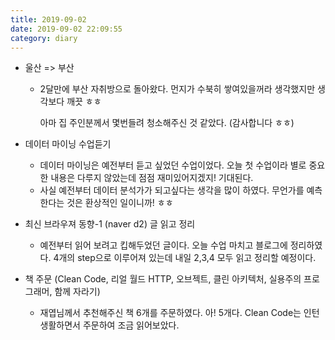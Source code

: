 ```yaml
---
title: 2019-09-02
date: 2019-09-02 22:09:55
category: diary
---
```




* 울산 => 부산

  * 2달만에 부산 자취방으로 돌아왔다. 먼지가 수북히 쌓여있을꺼라 생각했지만 생각보다 깨끗 ㅎㅎ

    아마 집 주인분께서 몇번들려 청소해주신 것 같았다. (감사합니다 ㅎㅎ)

* 데이터 마이닝 수업듣기

  * 데이터 마이닝은 예전부터 듣고 싶었던 수업이었다. 오늘 첫 수업이라 별로 중요한 내용은 다루지 않았는데 점점 재미있어지겠지!  기대된다.
  * 사실 예전부터 데이터 분석가가 되고싶다는 생각을 많이 하였다. 무언가를 예측한다는 것은 환상적인 일이니까! ㅎㅎ

* 최신 브라우져 동향-1 (naver d2) 글 읽고 정리

  * 예전부터 읽어 보려고 킵해두었던 글이다. 오늘 수업 마치고 블로그에 정리하였다. 4개의 step으로 이루어져 있는데 내일 2,3,4 모두 읽고 정리할 예정이다.

* 책 주문 (Clean Code, 리얼 월드 HTTP, 오브젝트, 클린 아키텍처, 실용주의 프로그래머, 함께 자라기)

  * 재엽님께서 추천해주신 책 6개를 주문하였다. 아! 5개다. Clean Code는 인턴생활하면서 주문하여 조금 읽어보았다.

